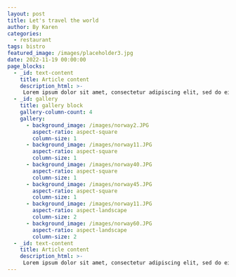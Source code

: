 ```yaml
---
layout: post
title: Let's travel the world
author: By Karen
categories:  
  - restaurant
tags: bistro
featured_image: /images/placeholder3.jpg
date: 2022-11-19 00:00:00
page_blocks:
  - _id: text-content
    title: Article content 
    description_html: >-
     Lorem ipsum dolor sit amet, consectetur adipiscing elit, sed do eiusmod tempor incididunt ut labore et dolore magna aliqua. Ut enim ad minim veniam, quis nostrud exercitation ullamco laboris nisi ut aliquip ex ea commodo consequat. Duis aute irure dolor in reprehenderit in voluptate velit esse cillum dolore eu fugiat nulla pariatur. Excepteur sint occaecat cupidatat non proident, sunt in culpa qui officia deserunt mollit anim id est laborum.
  - _id: gallery
    title: gallery block
    gallery-column-count: 4
    gallery:  
      - background_image: /images/norway2.JPG
        aspect-ratio: aspect-square
        column-size: 1
      - background_image: /images/norway11.JPG
        aspect-ratio: aspect-square
        column-size: 1
      - background_image: /images/norway40.JPG
        aspect-ratio: aspect-square
        column-size: 1
      - background_image: /images/norway45.JPG
        aspect-ratio: aspect-square
        column-size: 1
      - background_image: /images/norway11.JPG
        aspect-ratio: aspect-landscape
        column-size: 2
      - background_image: /images/norway60.JPG
        aspect-ratio: aspect-landscape
        column-size: 2
  - _id: text-content
    title: Article content 
    description_html: >-
     Lorem ipsum dolor sit amet, consectetur adipiscing elit, sed do eiusmod tempor incididunt ut labore et dolore magna aliqua. Ut enim ad minim veniam, quis nostrud exercitation ullamco laboris nisi ut aliquip ex ea commodo consequat. Duis aute irure dolor in reprehenderit in voluptate velit esse cillum dolore eu fugiat nulla pariatur. Excepteur sint occaecat cupidatat non proident, sunt in culpa qui officia deserunt mollit anim id est laborum.
---
```


